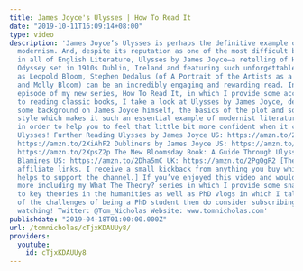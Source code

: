 ```yaml
---
title: James Joyce's Ulysses | How To Read It
date: "2019-10-11T16:09:14+08:00"
type: video
description: 'James Joyce’s Ulysses is perhaps the definitive example of literary
  modernism. And, despite its reputation as one of the most difficult books to read
  in all of English Literature, Ulysses by James Joyce—a retelling of Homer’s The
  Odyssey set in 1910s Dublin, Ireland and featuring such unforgettable characters
  as Leopold Bloom, Stephen Dedalus (of A Portrait of the Artists as a Young Man)
  and Molly Bloom) can be an incredibly engaging and rewarding read. In the first
  episode of my new series, How To Read It, in which I provide some accessible introductions
  to reading classic books, I take a look at Ulysses by James Joyce, delving into
  some background on James Joyce himself, the basics of the plot and some of the experimental
  style which makes it such an essential example of modernist literature. All this
  in order to help you to feel that little bit more confident when it comes to reading
  Ulysses! Further Reading Ulysses by James Joyce US: https://amzn.to/2DjomiW UK:
  https://amzn.to/2XiAhF2 Dubliners by James Joyce US: https://amzn.to/2DuE22X UK:
  https://amzn.to/2XpsZ2p The New Bloomsday Book: A Guide Through Ulysses by Harry
  Blamires US: https://amzn.to/2Dha5mC UK: https://amzn.to/2PgQgR2 [The above are
  affiliate links. I receive a small kickback from anything you buy which, in turn,
  helps to support the channel.] If you’ve enjoyed this video and would like to see
  more including my What The Theory? series in which I provide some snappy introductions
  to key theories in the humanities as well as PhD vlogs in which I talk about some
  of the challenges of being a PhD student then do consider subscribing. Thanks for
  watching! Twitter: @Tom_Nicholas Website: www.tomnicholas.com'
publishdate: "2019-04-18T01:00:00.000Z"
url: /tomnicholas/cTjxKDAUUy8/
providers:
  youtube:
    id: cTjxKDAUUy8
---
```

